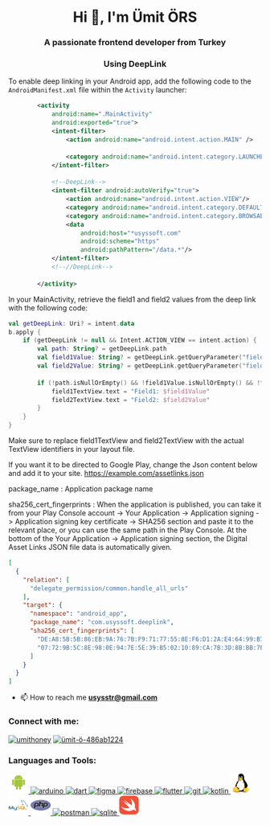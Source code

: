 <h1 align="center">Hi 👋, I'm Ümit ÖRS</h1>
<h3 align="center">A passionate frontend developer from Turkey</h3>

<h3 align="center">Using DeepLink</h3>

To enable deep linking in your Android app, add the following code to the `AndroidManifest.xml` file within the `Activity` launcher:

```xml
        <activity
            android:name=".MainActivity"
            android:exported="true">
            <intent-filter>
                <action android:name="android.intent.action.MAIN" />

                <category android:name="android.intent.category.LAUNCHER" />
            </intent-filter>

            <!--DeepLink-->
            <intent-filter android:autoVerify="true">
                <action android:name="android.intent.action.VIEW"/>
                <category android:name="android.intent.category.DEFAULT"/>
                <category android:name="android.intent.category.BROWSABLE"/>
                <data
                    android:host="*usyssoft.com"
                    android:scheme="https"
                    android:pathPattern="/data.*"/>
            </intent-filter>
            <!--//DeepLink-->

        </activity>
```

In your MainActivity, retrieve the field1 and field2 values from the deep link with the following code:
```kotlin
val getDeepLink: Uri? = intent.data
b.apply {
    if (getDeepLink != null && Intent.ACTION_VIEW == intent.action) {
        val path: String? = getDeepLink.path
        val field1Value: String? = getDeepLink.getQueryParameter("field1")
        val field2Value: String? = getDeepLink.getQueryParameter("field2")

        if (!path.isNullOrEmpty() && !field1Value.isNullOrEmpty() && !field2Value.isNullOrEmpty()) {
            field1TextView.text = "Field1: $field1Value"
            field2TextView.text = "Field2: $field2Value"
        }
    }
}
```

Make sure to replace field1TextView and field2TextView with the actual TextView identifiers in your layout file.



If you want it to be directed to Google Play, change the Json content below and add it to your site. https://example.com/assetlinks.json

package_name : Application package name

sha256_cert_fingerprints : When the application is published, you can take it from your 
Play Console account -> Your Application -> Application signing -> Application signing key certificate -> SHA256 section and paste it to the relevant place, 
or you can use the same path in the Play Console. At the bottom of the Your Application -> Application signing section, 
the Digital Asset Links JSON file data is automatically given.


```json
[
  {
    "relation": [
      "delegate_permission/common.handle_all_urls"
    ],
    "target": {
      "namespace": "android_app",
      "package_name": "com.usyssoft.deeplink",
      "sha256_cert_fingerprints": [
        "DE:A8:5B:5B:86:EB:9A:76:7B:F9:71:77:55:8E:F6:D1:2A:E4:64:99:B7:A7:EB:A1:6C:52:6F:6C:D5:67:DE:59",
        "07:72:9B:5C:8E:98:0E:94:7E:5E:39:B5:02:10:89:CA:7B:3D:8B:BB:7F:DE:E6:AA:88:B1:FF:1A:7F:17:8B:37"
      ]
    }
  }
]

```


- 📫 How to reach me **usysstr@gmail.com**

<h3 align="left">Connect with me:</h3>
<p align="left">
<a href="https://twitter.com/umithoney" target="blank"><img align="center" src="https://raw.githubusercontent.com/rahuldkjain/github-profile-readme-generator/master/src/images/icons/Social/twitter.svg" alt="umithoney" height="30" width="40" /></a>
<a href="https://linkedin.com/in/ümit-ö-486ab1224" target="blank"><img align="center" src="https://raw.githubusercontent.com/rahuldkjain/github-profile-readme-generator/master/src/images/icons/Social/linked-in-alt.svg" alt="ümit-ö-486ab1224" height="30" width="40" /></a>
</p>

<h3 align="left">Languages and Tools:</h3>
<p align="left"> <a href="https://developer.android.com" target="_blank" rel="noreferrer"> <img src="https://raw.githubusercontent.com/devicons/devicon/master/icons/android/android-original-wordmark.svg" alt="android" width="40" height="40"/> </a> <a href="https://www.arduino.cc/" target="_blank" rel="noreferrer"> <img src="https://cdn.worldvectorlogo.com/logos/arduino-1.svg" alt="arduino" width="40" height="40"/> </a> <a href="https://dart.dev" target="_blank" rel="noreferrer"> <img src="https://www.vectorlogo.zone/logos/dartlang/dartlang-icon.svg" alt="dart" width="40" height="40"/> </a> <a href="https://www.figma.com/" target="_blank" rel="noreferrer"> <img src="https://www.vectorlogo.zone/logos/figma/figma-icon.svg" alt="figma" width="40" height="40"/> </a> <a href="https://firebase.google.com/" target="_blank" rel="noreferrer"> <img src="https://www.vectorlogo.zone/logos/firebase/firebase-icon.svg" alt="firebase" width="40" height="40"/> </a> <a href="https://flutter.dev" target="_blank" rel="noreferrer"> <img src="https://www.vectorlogo.zone/logos/flutterio/flutterio-icon.svg" alt="flutter" width="40" height="40"/> </a> <a href="https://git-scm.com/" target="_blank" rel="noreferrer"> <img src="https://www.vectorlogo.zone/logos/git-scm/git-scm-icon.svg" alt="git" width="40" height="40"/> </a> <a href="https://kotlinlang.org" target="_blank" rel="noreferrer"> <img src="https://www.vectorlogo.zone/logos/kotlinlang/kotlinlang-icon.svg" alt="kotlin" width="40" height="40"/> </a> <a href="https://www.linux.org/" target="_blank" rel="noreferrer"> <img src="https://raw.githubusercontent.com/devicons/devicon/master/icons/linux/linux-original.svg" alt="linux" width="40" height="40"/> </a> <a href="https://www.mysql.com/" target="_blank" rel="noreferrer"> <img src="https://raw.githubusercontent.com/devicons/devicon/master/icons/mysql/mysql-original-wordmark.svg" alt="mysql" width="40" height="40"/> </a> <a href="https://www.php.net" target="_blank" rel="noreferrer"> <img src="https://raw.githubusercontent.com/devicons/devicon/master/icons/php/php-original.svg" alt="php" width="40" height="40"/> </a> <a href="https://postman.com" target="_blank" rel="noreferrer"> <img src="https://www.vectorlogo.zone/logos/getpostman/getpostman-icon.svg" alt="postman" width="40" height="40"/> </a> <a href="https://www.sqlite.org/" target="_blank" rel="noreferrer"> <img src="https://www.vectorlogo.zone/logos/sqlite/sqlite-icon.svg" alt="sqlite" width="40" height="40"/> </a> <a href="https://developer.apple.com/swift/" target="_blank" rel="noreferrer"> <img src="https://raw.githubusercontent.com/devicons/devicon/master/icons/swift/swift-original.svg" alt="swift" width="40" height="40"/> </a> </p>
